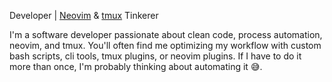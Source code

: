 Developer | [Neovim](https://github.com/neovim/neovim) & [tmux](https://github.com/tmux/tmux/wiki) Tinkerer 

I'm a software developer passionate about clean code, process automation, neovim, and tmux. You'll often find me optimizing my workflow with custom bash scripts, cli tools, tmux plugins, or neovim plugins. If I have to do it more than once, I'm probably thinking about automating it 😅.

<!--
**Peter-McKinney/Peter-McKinney** is a ✨ _special_ ✨ repository because its `README.md` (this file) appears on your GitHub profile.

Here are some ideas to get you started:

- 🔭 I’m currently working on ...
- 🌱 I’m currently learning ...
- 👯 I’m looking to collaborate on ...
- 🤔 I’m looking for help with ...
- 💬 Ask me about ...
- 📫 How to reach me: ...
- 😄 Pronouns: ...
- ⚡ Fun fact: ...
-->
